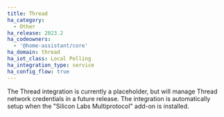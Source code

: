 ```yaml
---
title: Thread
ha_category:
  - Other
ha_release: 2023.2
ha_codeowners:
  - '@home-assistant/core'
ha_domain: thread
ha_iot_class: Local Polling
ha_integration_type: service
ha_config_flow: true
---
```


The Thread integration is currently a placeholder, but will manage Thread network credentials in a future release.
The integration is automatically setup when the "Silicon Labs Multiprotocol" add-on is installed.
